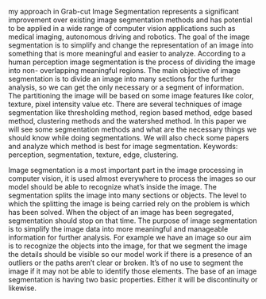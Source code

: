 my approach in Grab-cut Image Segmentation represents a significant improvement over existing image segmentation methods and has potential to be applied in a wide range of computer vision applications such as medical imaging, autonomous driving and robotics. 
The goal of the image segmentation is to simplify and change the representation of an image into something that is more meaningful and easier to analyze. 
According to a human perception image segmentation is the process of dividing the image into non- overlapping meaningful regions.
The main objective of image segmentation is to divide an image into many sections for the further analysis, so we can get the only necessary or a segment of information. The partitioning the image will be based on some image features like color, texture, pixel intensity value etc. 
There are several techniques of image segmentation like thresholding method, region based method, edge based method, clustering methods and the watershed method. In this paper we will see some segmentation methods and what are the necessary things we should know while doing segmentations. 
We will also check some papers and analyze which method is best for image segmentation. Keywords: perception, segmentation, texture, edge, clustering.

Image segmentation is a most important part in the image processing in computer vision, it is used almost everywhere to process the images so our model should be able to recognize what’s inside the image. 
The segmentation splits the image into many sections or objects. The level to which the splitting the image is being carried rely on the problem is which has been solved.
When the object of an image has been segregated, segmentation should stop on that time.
The purpose of image segmentation is to simplify the image data into more meaningful and manageable information for further analysis.
For example we have an image so our aim is to recognize the objects into the image, for that we segment the image the details should be visible so our model work if there is a presence of an outliers or the paths aren’t clear or broken. 
It’s of no use to segment the image if  it may not be able to identify those elements.
The base of an image segmentation is having two basic properties. Either it will be discontinuity or likewise. 
